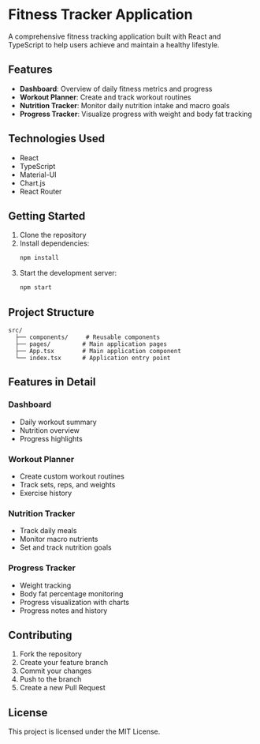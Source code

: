 # Fitness Tracker Application

A comprehensive fitness tracking application built with React and TypeScript to help users achieve and maintain a healthy lifestyle.

## Features

- **Dashboard**: Overview of daily fitness metrics and progress
- **Workout Planner**: Create and track workout routines
- **Nutrition Tracker**: Monitor daily nutrition intake and macro goals
- **Progress Tracker**: Visualize progress with weight and body fat tracking

## Technologies Used

- React
- TypeScript
- Material-UI
- Chart.js
- React Router

## Getting Started

1. Clone the repository
2. Install dependencies:
   ```bash
   npm install
   ```
3. Start the development server:
   ```bash
   npm start
   ```

## Project Structure

```
src/
  ├── components/     # Reusable components
  ├── pages/         # Main application pages
  ├── App.tsx        # Main application component
  └── index.tsx      # Application entry point
```

## Features in Detail

### Dashboard
- Daily workout summary
- Nutrition overview
- Progress highlights

### Workout Planner
- Create custom workout routines
- Track sets, reps, and weights
- Exercise history

### Nutrition Tracker
- Track daily meals
- Monitor macro nutrients
- Set and track nutrition goals

### Progress Tracker
- Weight tracking
- Body fat percentage monitoring
- Progress visualization with charts
- Progress notes and history

## Contributing

1. Fork the repository
2. Create your feature branch
3. Commit your changes
4. Push to the branch
5. Create a new Pull Request

## License

This project is licensed under the MIT License.
